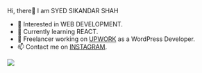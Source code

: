 Hi, there👋 
I am SYED SIKANDAR SHAH

- 👀 Interested in WEB DEVELOPMENT.
- 🌱 Currently learning REACT.
- 💞️ Freelancer working on [UPWORK](https://www.upwork.com/freelancers/~0111db188090be018c?viewMode=1) as a WordPress Developer.
- 📫 Contact me on [INSTAGRAM](https://www.instagram.com/sayedsikandarshah/?fbclid=IwAR1C70jIWINqNzyBIjJlv4BYkVChYF_bsDi7rZ7LTmqedCEWHjGQUNsr-tI).

<img src="https://github-readme-stats.vercel.app/api?username=Sayed70480&&show_icons=true&title_color=ffffff&icon_color=bb2acf&text_color=daf7dc&bg_color=151515">

<!---
Sayed70480/Sayed70480 is a ✨ special ✨ repository because its `README.md` (this file) appears on your GitHub profile.
You can click the Preview link to take a look at your changes.
--->

